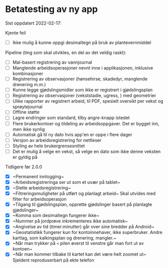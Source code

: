 # Betatesting av ny app

Sist oppdatert 2022-02-17:

Kjente feil
- [ ] Ikke mulig å kunne oppgi desimaltegn på bruk av plantevernmiddel

Pipeline (ting som skal utvikles, en del av det veldig raskt):
- [ ] Mal-basert registrering av vannjournal
- [ ] Manglende arbeidsoperasjoner nevnt inne i applikasjonen, inklusive kombinasjoner
- [ ] Registrering av observasjoner (hønsehirse, skadedyr, manglende drenering m.m.)
- [ ] Kunne legge gjødslingsmidler som ikke er registrert i gjødslingsplan
- [ ] Registrering av observasjoner (vekststadie, ugress, ) med geometrier
- [ ] Ulike rapporter av registrert arbeid, til PDF, spesielt oversikt per vekst og sprøytejournal
- [ ] Offline støtte
- [ ] Lagre endringer som standard, tilby angre-knapp istedet
- [ ] Flere brukerkontoer og tildeling av arbeidsoppgaver. Det er bygget inn, men ikke synlig
- [ ] Automatisk gå til ny dato hvis app'en er oppe i flere dager
- [ ] Versjon av arbeidsregistrering for nettleser
- [ ] Styling av hele brukergrensesnittet
- [ ] Det er mulig å velge en vekst, så velge en dato som ikke denne veksten er gyldig på

Tidligere før 2.0.0
- [X] ~Permanent innlogging~
- [X] ~Arbeidsregistreringa ser ut som et uvær på tablet~
- [X] ~Slette arbeidsregistrering~
- [X] ~Filtreringsmuligheter på utført og planlagt arbeid~ Skal utvides med filter for arbeidsoperasjon
- [X] ~Tilgang til gjødslingsplan, opprette gjødslinger basert på planlagte gjødslinger~
- [X] ~Komma som desimaltegn fungerer ikke~
- [X] ~Nummer på jordprøve inkrementeres ikke automatisk~
- [X] ~Angivelse av tid (timer:minutter) går over sine bredder på Android~
- [X] ~Geostatistikk fungerer kun for kontoinnehaver, ikke superbruker. Andre kartlag, som kalkingsplan og drenering, mangler.~
- [X] ~Når man trykker på `<` pilen øverst til venstre går man fort ut av kontoen~
- [X] ~Når man kommer tilbake til kartet kan det være helt zoomet ut~ Sjeldent reproduserbart på ekte telefon
